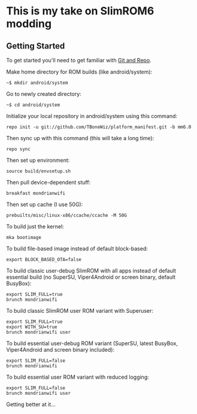 This is my take on SlimROM6 modding
=============================


Getting Started
---------------

To get started you'll need to get familiar with
[Git and Repo](https://source.android.com/source/using-repo.html).

Make home directory for ROM builds (like android/system):

	~$ mkdir android/system


Go to newly created directory:

	~$ cd android/system

Initialize your local repository in android/system using this command:


	repo init -u git://github.com/TBoneWiz/platform_manifest.git -b mm6.0


Then sync up with this command (this will take a long time):

	repo sync

Then set up environment:

	source build/envsetup.sh


Then pull device-dependent stuff:

	breakfast mondrianwifi

Then set up cache (I use 50G):

	prebuilts/misc/linux-x86/ccache/ccache -M 50G

To build just the kernel:

	mka bootimage

To build file-based image instead of default block-based:

	export BLOCK_BASED_OTA=false

To build classic user-debug SlimROM with all apps instead of default essential build (no SuperSU, Viper4Android or screen binary, default BusyBox):

	export SLIM_FULL=true
	brunch mondrianwifi

To build classic SlimROM user ROM variant with Superuser:

	export SLIM_FULL=true
	export WITH_SU=true
	brunch mondrianwifi user

To build essential user-debug ROM variant (SuperSU, latest BusyBox, Viper4Android and screen binary included):

	export SLIM_FULL=false
	brunch mondrianwifi

To build essential user ROM variant with reduced logging:

	export SLIM_FULL=false
	brunch mondrianwifi user

Getting better at it...
